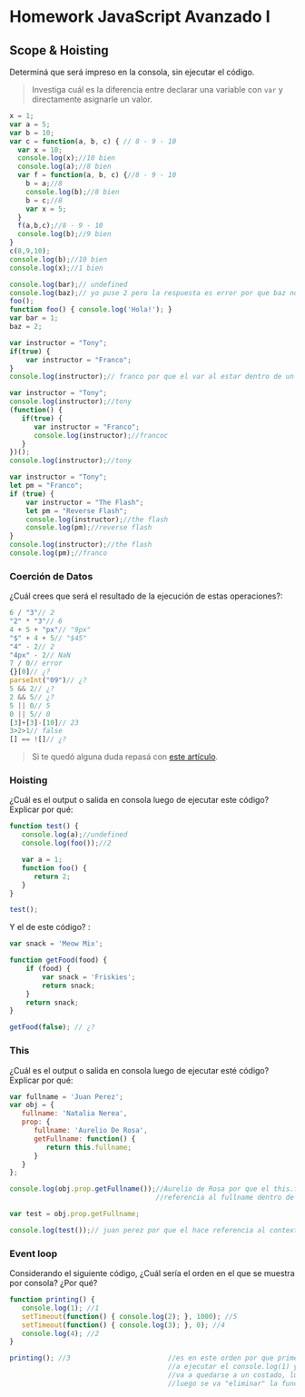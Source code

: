 
# Homework JavaScript Avanzado I

## Scope & Hoisting

Determiná que será impreso en la consola, sin ejecutar el código.

> Investiga cuál es la diferencia entre declarar una variable con `var` y directamente asignarle un valor.

```javascript
x = 1;
var a = 5;
var b = 10;
var c = function(a, b, c) { // 8 - 9 - 10
  var x = 10;
  console.log(x);//10 bien 
  console.log(a);//8 bien
  var f = function(a, b, c) {//8 - 9 - 10
    b = a;//8
    console.log(b);//8 bien
    b = c;//8
    var x = 5;
  }
  f(a,b,c);//8 - 9 - 10
  console.log(b);//9 bien
}
c(8,9,10);
console.log(b);//10 bien
console.log(x);//1 bien
```

```javascript
console.log(bar);// undefined
console.log(baz);// yo puse 2 pero la respuesta es error por que baz no esta definido 
foo();
function foo() { console.log('Hola!'); }
var bar = 1;
baz = 2;
```

```javascript
var instructor = "Tony";
if(true) {
    var instructor = "Franco";
}
console.log(instructor);// franco por que el var al estar dentro de un if reemplaza el valor del contexto global
```

```javascript
var instructor = "Tony";
console.log(instructor);//tony
(function() {
   if(true) {
      var instructor = "Franco";
      console.log(instructor);//francoc
   }
})();
console.log(instructor);//tony
```

```javascript
var instructor = "Tony";
let pm = "Franco";
if (true) {
    var instructor = "The Flash";
    let pm = "Reverse Flash";
    console.log(instructor);//the flash
    console.log(pm);//reverse flash
}
console.log(instructor);//the flash
console.log(pm);//franco
```
### Coerción de Datos

¿Cuál crees que será el resultado de la ejecución de estas operaciones?:

```javascript
6 / "3"// 2
"2" * "3"// 6
4 + 5 + "px"// "9px"
"$" + 4 + 5// "$45"
"4" - 2// 2
"4px" - 2// NaN
7 / 0// error
{}[0]// ¿?
parseInt("09")// ¿?
5 && 2// ¿?
2 && 5// ¿?
5 || 0// 5
0 || 5// 0
[3]+[3]-[10]// 23
3>2>1// false
[] == ![]// ¿?
```

> Si te quedó alguna duda repasá con [este artículo](http://javascript.info/tutorial/object-conversion).


### Hoisting

¿Cuál es el output o salida en consola luego de ejecutar este código? Explicar por qué:

```javascript
function test() {
   console.log(a);//undefined
   console.log(foo());//2

   var a = 1;
   function foo() {
      return 2;
   }
}

test();
```

Y el de este código? :

```javascript
var snack = 'Meow Mix';

function getFood(food) {
    if (food) {
        var snack = 'Friskies';
        return snack;
    }
    return snack;
}

getFood(false); // ¿?
```


### This

¿Cuál es el output o salida en consola luego de ejecutar esté código? Explicar por qué:

```javascript
var fullname = 'Juan Perez';
var obj = {
   fullname: 'Natalia Nerea',
   prop: {
      fullname: 'Aurelio De Rosa',
      getFullname: function() {
         return this.fullname;
      }
   }
};

console.log(obj.prop.getFullname());//Aurelio de Rosa por que el this.fullname en la funcion getFullname va a hacer
                                    //referencia al fullname dentro de prop: 

var test = obj.prop.getFullname;

console.log(test());// juan perez por que el hace referencia al contexto global
```

### Event loop

Considerando el siguiente código, ¿Cuál sería el orden en el que se muestra por consola? ¿Por qué?

```javascript
function printing() {
   console.log(1); //1
   setTimeout(function() { console.log(2); }, 1000); //5
   setTimeout(function() { console.log(3); }, 0); //4
   console.log(4); //2
}

printing(); //3                        //es en este orden por que primero se va a invocar la funcion printing,luego va
                                       //a ejecutar el console.log(1) y mostrarse por pantalla primero, luego el sto(2)
                                       //va a quedarse a un costado, luego se ejecuta el st0(3) y se queda a una costado
                                       //luego se va "eliminar" la funcion printig, luego el st0(3) ya que tiene duracion //0 y finalmente el sto(2) que tiene 1000 de duracion.
```
